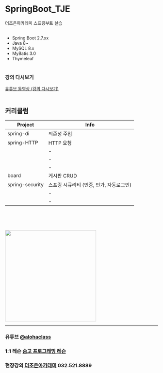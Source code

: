 # SpringBoot_TJE
더조은아카데미 스프링부트 실습
<br><br>

- Spring Boot 2.7.xx
- Java 8~
- MySQL 8.x
- MyBatis 3.0
- Thymeleaf
<br><br>

### 강의 다시보기
<a href="https://www.youtube.com/watch?v=CV_PHkbUAgo&list=PL4C2AmBC9jOZQeI95ugXg-jvMshkFREkm" target="_blank">유튜브 동영상 (강의 다시보기)</a>
<br><br>

## 커리큘럼

| Project | Info |
| ------ | ------ |
| spring-di | 의존성 주입 |
| spring-HTTP | HTTP 요청 |
|  | - |
|  | - |
|  | - |
| board | 게시판 CRUD |
| spring-security | 스프링 시큐리티 (인증, 인가, 자동로그인) |
|  | - |
|  | - |



<br><br><br>


<img src="https://i.imgur.com/CbuD3gl.png" width="300">


<hr>

### 유튜브 [@alohaclass](https://www.youtube.com/@alohaclass8075)

### 1:1 레슨 [숨고 프로그래밍 레슨](https://soomgo.com/profile/users/717340)

### 현장강의 [더조은아카데미](http://bu.tjoeun.co.kr/) 032.521.8889
